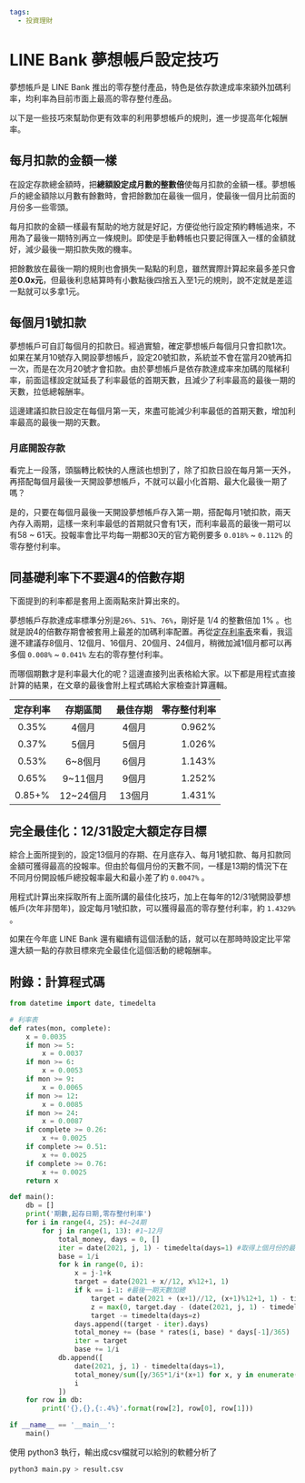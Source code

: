 ```yaml
tags:
  - 投資理財
```

# LINE Bank 夢想帳戶設定技巧

夢想帳戶是 LINE Bank 推出的零存整付產品，特色是依存款達成率來額外加碼利率，均利率為目前市面上最高的零存整付產品。

以下是一些技巧來幫助你更有效率的利用夢想帳戶的規則，進一步提高年化報酬率。

## 每月扣款的金額一樣

在設定存款總金額時，把**總額設定成月數的整數倍**使每月扣款的金額一樣。夢想帳戶的總金額除以月數有餘數時，會把餘數加在最後一個月，使最後一個月比前面的月份多一些零頭。

每月扣款的金額一樣最有幫助的地方就是好記，方便從他行設定預約轉帳過來，不用為了最後一期特別再立一條規則。即使是手動轉帳也只要記得匯入一樣的金額就好，減少最後一期扣款失敗的機率。

把餘數放在最後一期的規則也會損失一點點的利息，雖然實際計算起來最多差只會差**0.0x元**，但最後利息結算時有小數點後四捨五入至1元的規則，說不定就是差這一點就可以多拿1元。

## 每個月1號扣款

夢想帳戶可自訂每個月的扣款日。經過實驗，確定夢想帳戶每個月只會扣款1次。如果在某月10號存入開設夢想帳戶，設定20號扣款，系統並不會在當月20號再扣一次，而是在次月20號才會扣款。由於夢想帳戶是依存款達成率來加碼的階梯利率，前面這樣設定就延長了利率最低的首期天數，且減少了利率最高的最後一期的天數，拉低總報酬率。

這邊建議扣款日設定在每個月第一天，來盡可能減少利率最低的首期天數，增加利率最高的最後一期的天數。

### 月底開設存款

看完上一段落，頭腦轉比較快的人應該也想到了，除了扣款日設在每月第一天外，再搭配每個月最後一天開設夢想帳戶，不就可以最小化首期、最大化最後一期了嗎？

是的，只要在每個月最後一天開設夢想帳戶存入第一期，搭配每月1號扣款，兩天內存入兩期，這樣一來利率最低的首期就只會有1天，而利率最高的最後一期可以有58 ~ 61天。投報率會比平均每一期都30天的官方範例要多 `0.018%` ~ `0.112%` 的零存整付利率。

## 同基礎利率下不要選4的倍數存期

下面提到的利率都是套用上面兩點來計算出來的。

夢想帳戶存款達成率標準分別是`26%`、`51%`、`76%`，剛好是 1/4 的整數倍加 1% 。也就是說4的倍數存期會被套用上最差的加碼利率配置。再從[定存利率表](https://img.linebank.com.tw/cms/resource/products/1186790_1274.html)來看，我這邊不建議存8個月、12個月、16個月、20個月、24個月，稍微加減1個月都可以再多個 `0.008%` ~ `0.041%` 左右的零存整付利率。

而哪個期數才是利率最大化的呢？這邊直接列出表格給大家。以下都是用程式直接計算的結果，在文章的最後會附上程式碼給大家檢查計算邏輯。

定存利率|存期區間|最佳存期|零存整付利率
:---:|:---:|:---:|---:
0.35%|4個月|4個月|0.962%
0.37%|5個月|5個月|1.026%
0.53%|6~8個月|6個月|1.143%
0.65%|9~11個月|9個月|1.252%
0.85+%|12~24個月|13個月|1.431%

## 完全最佳化：12/31設定大額定存目標

綜合上面所提到的，設定13個月的存期、在月底存入、每月1號扣款、每月扣款同金額可獲得最高的投報率。但由於每個月份的天數不同，一樣是13期的情況下在不同月份開設帳戶總投報率最大和最小差了約 `0.0047%` 。

用程式計算出來採取所有上面所講的最佳化技巧，加上在每年的12/31號開設夢想帳戶(次年非閏年)，設定每月1號扣款，可以獲得最高的零存整付利率，約 `1.4329%` 。

如果在今年底 LINE Bank 還有繼續有這個活動的話，就可以在那時時設定比平常還大額一點的存款目標來完全最佳化這個活動的總報酬率。

## 附錄：計算程式碼

```python
from datetime import date, timedelta

# 利率表
def rates(mon, complete):
	x = 0.0035
	if mon >= 5:
		x = 0.0037
	if mon >= 6:
		x = 0.0053
	if mon >= 9:
		x = 0.0065
	if mon >= 12:
		x = 0.0085
	if mon >= 24:
		x = 0.0087
	if complete >= 0.26:
		x += 0.0025
	if complete >= 0.51:
		x += 0.0025
	if complete >= 0.76:
		x += 0.0025
	return x

def main():
	db = []
	print('期數,起存日期,零存整付利率')
	for i in range(4, 25): #4~24期
		for j in range(1, 13): #1~12月
			total_money, days = 0, []
			iter = date(2021, j, 1) - timedelta(days=1) #取得上個月份的最後一天
			base = 1/i
			for k in range(0, i):
				x = j-1+k
				target = date(2021 + x//12, x%12+1, 1)
				if k == i-1: #最後一期天數加總
					target = date(2021 + (x+1)//12, (x+1)%12+1, 1) - timedelta(days=1)
					z = max(0, target.day - (date(2021, j, 1) - timedelta(days=1)).day)
					target -= timedelta(days=z)
				days.append((target - iter).days)
				total_money += (base * rates(i, base) * days[-1]/365)
				iter = target
				base += 1/i
			db.append([
				date(2021, j, 1) - timedelta(days=1),
				total_money/sum([y/365*1/i*(x+1) for x, y in enumerate(days)]), #從獲利計算零存整付利率
				i
			])
	for row in db:
		print('{},{},{:.4%}'.format(row[2], row[0], row[1]))

if __name__ == '__main__':
	main()
```

使用 python3 執行，輸出成csv檔就可以給別的軟體分析了
```sh
python3 main.py > result.csv
```